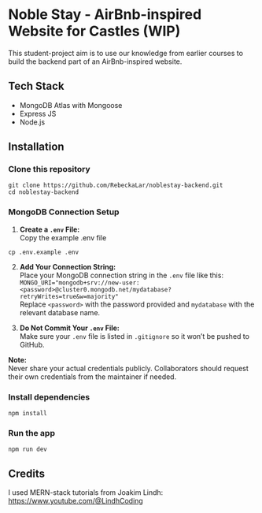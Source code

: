 # Noble Stay - AirBnb-inspired Website for Castles (WIP)
This student-project aim is to use our knowledge from earlier courses to build the backend part of an AirBnb-inspired website.

## Tech Stack
- MongoDB Atlas with Mongoose
- Express JS 
- Node.js

## Installation
### Clone this repository
```
git clone https://github.com/RebeckaLar/noblestay-backend.git
cd noblestay-backend
```

### MongoDB Connection Setup
1. **Create a `.env` File:**  
   Copy the example .env file
```
cp .env.example .env
```
2. **Add Your Connection String:**  
Place your MongoDB connection string in the `.env` file like this: \
`MONGO_URI="mongodb+srv://new-user:<password>@cluster0.mongodb.net/mydatabase?retryWrites=true&w=majority"` \
  Replace `<password>` with the password provided and `mydatabase` with the relevant database name.

3. **Do Not Commit Your `.env` File:**  
Make sure your `.env` file is listed in `.gitignore` so it won’t be pushed to GitHub.

**Note:**  
Never share your actual credentials publicly. Collaborators should request their own credentials from the maintainer if needed.

### Install dependencies
```
npm install
```

### Run the app
```
npm run dev
```

## Credits
I used MERN-stack tutorials from Joakim Lindh: https://www.youtube.com/@LindhCoding